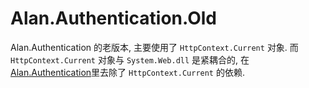 # Alan.Authentication.Old
Alan.Authentication 的老版本, 主要使用了 `HttpContext.Current` 对象. 而 `HttpContext.Current` 对象与 `System.Web.dll` 是紧耦合的, 在[Alan.Authentication](https://github.com/Allen-Wei/Alan.Authentication)里去除了 `HttpContext.Current` 的依赖.
